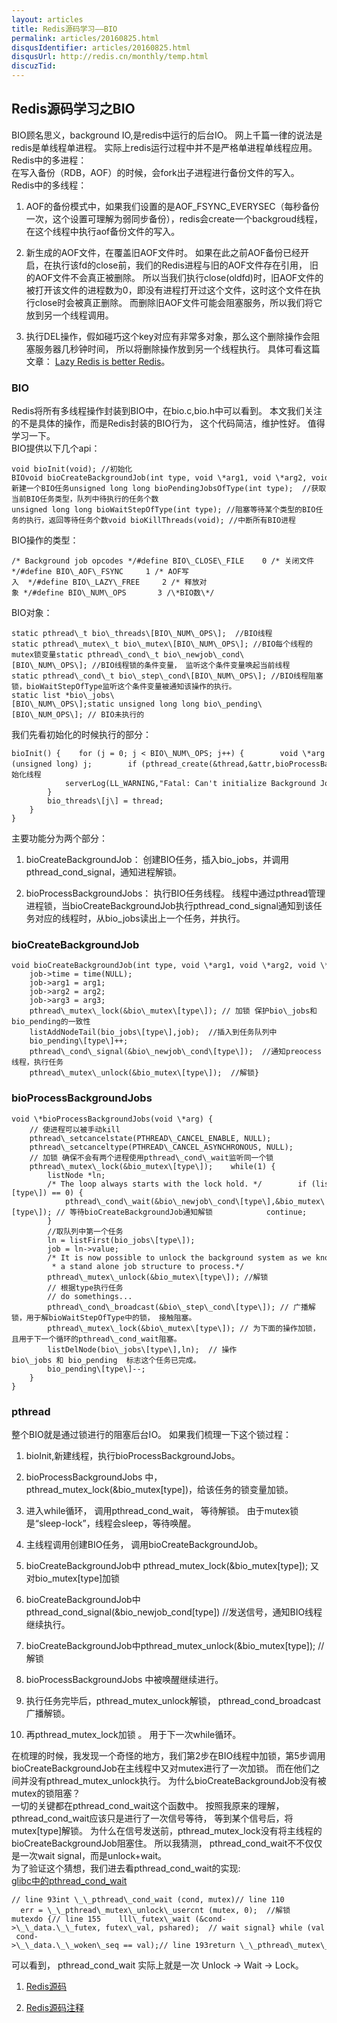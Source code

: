 ```yaml
---
layout: articles
title: Redis源码学习——BIO
permalink: articles/20160825.html
disqusIdentifier: articles/20160825.html
disqusUrl: http://redis.cn/monthly/temp.html
discuzTid: 
---
```



Redis源码学习之BIO
-------------

BIO顾名思义，background IO,是redis中运行的后台IO。 网上千篇一律的说法是redis是单线程单进程。 实际上redis运行过程中并不是严格单进程单线程应用。   
Redis中的多进程：   
在写入备份（RDB，AOF）的时候，会fork出子进程进行备份文件的写入。   
Redis中的多线程：

1.  AOF的备份模式中，如果我们设置的是AOF\_FSYNC\_EVERYSEC（每秒备份一次，这个设置可理解为弱同步备份），redis会create一个backgroud线程，在这个线程中执行aof备份文件的写入。
    
2.  新生成的AOF文件，在覆盖旧AOF文件时。 如果在此之前AOF备份已经开启，在执行该fd的close前，我们的Redis进程与旧的AOF文件存在引用， 旧的AOF文件不会真正被删除。 所以当我们执行close(oldfd)时，旧AOF文件的被打开该文件的进程数为0，即没有进程打开过这个文件，这时这个文件在执行close时会被真正删除。 而删除旧AOF文件可能会阻塞服务，所以我们将它放到另一个线程调用。
    
3.  执行DEL操作，假如碰巧这个key对应有非常多对象，那么这个删除操作会阻塞服务器几秒钟时间， 所以将删除操作放到另一个线程执行。 具体可看这篇文章： [Lazy Redis is better Redis](http://antirez.com/news/93)。
    

### BIO

Redis将所有多线程操作封装到BIO中，在bio.c,bio.h中可以看到。 本文我们关注的不是具体的操作，而是Redis封装的BIO行为， 这个代码简洁，维护性好。 值得学习一下。   
BIO提供以下几个api：

```
void bioInit(void); //初始化BIOvoid bioCreateBackgroundJob(int type, void \*arg1, void \*arg2, void *arg3);   //新建一个BIO任务unsigned long long bioPendingJobsOfType(int type);  //获取当前BIO任务类型，队列中待执行的任务个数unsigned long long bioWaitStepOfType(int type); //阻塞等待某个类型的BIO任务的执行，返回等待任务个数void bioKillThreads(void); //中断所有BIO进程
```

BIO操作的类型：

```
/* Background job opcodes */#define BIO\_CLOSE\_FILE    0 /* 关闭文件*/#define BIO\_AOF\_FSYNC     1 /* AOF写入  */#define BIO\_LAZY\_FREE     2 /* 释放对象 */#define BIO\_NUM\_OPS       3 /\*BIO数\*/
```

BIO对象：

```
static pthread\_t bio\_threads\[BIO\_NUM\_OPS\];  //BIO线程static pthread\_mutex\_t bio\_mutex\[BIO\_NUM\_OPS\]; //BIO每个线程的mutex锁变量static pthread\_cond\_t bio\_newjob\_cond\[BIO\_NUM\_OPS\]; //BIO线程锁的条件变量， 监听这个条件变量唤起当前线程static pthread\_cond\_t bio\_step\_cond\[BIO\_NUM\_OPS\]; //BIO线程阻塞锁，bioWaitStepOfType监听这个条件变量被通知该操作的执行。static list *bio\_jobs\[BIO\_NUM\_OPS\];static unsigned long long bio\_pending\[BIO\_NUM_OPS\]; // BIO未执行的
```

我们先看初始化的时候执行的部分：

```
bioInit() {    for (j = 0; j < BIO\_NUM\_OPS; j++) {        void \*arg = (void\*)(unsigned long) j;        if (pthread_create(&thread,&attr,bioProcessBackgroundJobs,arg) != 0) { // 初始化线程
            serverLog(LL_WARNING,"Fatal: Can't initialize Background Jobs.");            exit(1);
        }
        bio_threads\[j\] = thread;
    }
}
```

主要功能分为两个部分：

1.  bioCreateBackgroundJob： 创建BIO任务，插入bio\_jobs，并调用pthread\_cond_signal，通知进程解锁。
    
2.  bioProcessBackgroundJobs： 执行BIO任务线程。 线程中通过pthread管理进程锁，当bioCreateBackgroundJob执行pthread\_cond\_signal通知到该任务对应的线程时，从bio_jobs读出上一个任务，并执行。
    

### bioCreateBackgroundJob

```
void bioCreateBackgroundJob(int type, void \*arg1, void \*arg2, void \*arg3) {    struct bio_job \*job = zmalloc(sizeof(*job));
    job->time = time(NULL);
    job->arg1 = arg1;
    job->arg2 = arg2;
    job->arg3 = arg3;
    pthread\_mutex\_lock(&bio\_mutex\[type\]); // 加锁 保护bio\_jobs和bio_pending的一致性
    listAddNodeTail(bio_jobs\[type\],job);  //插入到任务队列中
    bio_pending\[type\]++;  
    pthread\_cond\_signal(&bio\_newjob\_cond\[type\]);  //通知preocess线程，执行任务
    pthread\_mutex\_unlock(&bio_mutex\[type\]);  //解锁}
```

### bioProcessBackgroundJobs

```
void \*bioProcessBackgroundJobs(void \*arg) {
    // 使进程可以被手动kill
    pthread\_setcancelstate(PTHREAD\_CANCEL_ENABLE, NULL);
    pthread\_setcanceltype(PTHREAD\_CANCEL_ASYNCHRONOUS, NULL); 
    // 加锁 确保不会有两个进程使用pthread\_cond\_wait监听同一个锁
    pthread\_mutex\_lock(&bio_mutex\[type\]);    while(1) {
        listNode *ln;
        /* The loop always starts with the lock hold. */        if (listLength(bio_jobs\[type\]) == 0) {
            pthread\_cond\_wait(&bio\_newjob\_cond\[type\],&bio_mutex\[type\]); // 等待bioCreateBackgroundJob通知解锁            continue;
        }
        //取队列中第一个任务
        ln = listFirst(bio_jobs\[type\]);
        job = ln->value;
        /* It is now possible to unlock the background system as we know have
         * a stand alone job structure to process.*/
        pthread\_mutex\_unlock(&bio_mutex\[type\]); //解锁
        // 根据type执行任务
        // do somethings...
        pthread\_cond\_broadcast(&bio\_step\_cond\[type\]); // 广播解锁，用于解bioWaitStepOfType中的锁， 接触阻塞。
        pthread\_mutex\_lock(&bio\_mutex\[type\]); // 为下面的操作加锁，且用于下一个循环的pthread\_cond_wait阻塞。
        listDelNode(bio\_jobs\[type\],ln);  // 操作bio\_jobs 和 bio_pending  标志这个任务已完成。
        bio_pending\[type\]--;
    }
}
```

### pthread

整个BIO就是通过锁进行的阻塞后台IO。 如果我们梳理一下这个锁过程：

1.  bioInit,新建线程，执行bioProcessBackgroundJobs。
    
2.  bioProcessBackgroundJobs 中，pthread\_mutex\_lock(&bio_mutex\[type\])，给该任务的锁变量加锁。
    
3.  进入while循环， 调用pthread\_cond\_wait， 等待解锁。 由于mutex锁是“sleep-lock”，线程会sleep，等待唤醒。
    
4.  主线程调用创建BIO任务， 调用bioCreateBackgroundJob。
    
5.  bioCreateBackgroundJob中 pthread\_mutex\_lock(&bio\_mutex\[type\]); 又对bio\_mutex\[type\]加锁
    
6.  bioCreateBackgroundJob中pthread\_cond\_signal(&bio\_newjob\_cond\[type\]) //发送信号，通知BIO线程继续执行。
    
7.  bioCreateBackgroundJob中pthread\_mutex\_unlock(&bio_mutex\[type\]); //解锁
    
8.  bioProcessBackgroundJobs 中被唤醒继续进行。
    
9.  执行任务完毕后，pthread\_mutex\_unlock解锁， pthread\_cond\_broadcast广播解锁。
    
10.  再pthread\_mutex\_lock加锁 。 用于下一次while循环。
    

在梳理的时候，我发现一个奇怪的地方，我们第2步在BIO线程中加锁，第5步调用bioCreateBackgroundJob在主线程中又对mutex进行了一次加锁。 而在他们之间并没有pthread\_mutex\_unlock执行。 为什么bioCreateBackgroundJob没有被mutex的锁阻塞？   
一切的关键都在pthread\_cond\_wait这个函数中。 按照我原来的理解，pthread\_cond\_wait应该只是进行了一次信号等待， 等到某个信号后，将mutex\[type\]解锁。 为什么在信号发送前，pthread\_mutex\_lock没有将主线程的bioCreateBackgroundJob阻塞住。 所以我猜测， pthread\_cond\_wait不不仅仅是一次wait signal，而是unlock+wait。   
为了验证这个猜想，我们进去看pthread\_cond\_wait的实现:   
[glibc中的pthread\_cond\_wait](https://github.com/lattera/glibc/blob/master/nptl/pthread_cond_wait.c#L127)

```
// line 93int \_\_pthread\_cond_wait (cond, mutex)// line 110
  err = \_\_pthread\_mutex\_unlock\_usercnt (mutex, 0);  //解锁mutexdo {// line 155    lll\_futex\_wait (&cond->\_\_data.\_\_futex, futex\_val, pshared);  // wait signal} while (val == seq || cond->\_\_data.\_\_woken\_seq == val);// line 193return \_\_pthread\_mutex\_cond\_lock (mutex);
```

可以看到， pthread\_cond\_wait 实际上就是一次 Unlock -> Wait -> Lock。

1.  [Redis源码](https://github.com/antirez/redis)
    
2.  [Redis源码注释](https://github.com/huangz1990/redis-3.0-annotated)